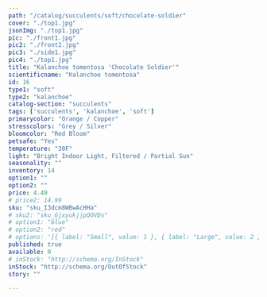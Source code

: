 ```yaml
---
path: "/catalog/succulents/soft/chocolate-soldier"
cover: "./top1.jpg"
jsonImg: "./top1.jpg"
pic: "./front1.jpg"
pic2: "./front2.jpg"
pic3: "./side1.jpg"
pic4: "./top1.jpg"
title: "Kalanchoe tomentosa 'Chocolate Soldier'"
scientificname: "Kalanchoe tomentosa"
id: 16
type1: "soft"
type2: "kalanchoe"
catalog-section: "succulents"
tags: ['succulents', 'kalanchoe', 'soft']
primarycolor: "Orange / Copper"
stresscolors: "Grey / Silver"
bloomcolor: "Red Bloom"
petsafe: "Yes"
temperature: "30F"
light: "Bright Indoor Light, Filtered / Partial Sun"
seasonality: ""
inventory: 14
option1: ""
option2: ""
price: 4.49
# price2: 14.99
sku: "sku_I3dcm8WBwAcHHa"
# sku2: "sku_GjxyukjjpQOVDs"
# option1: "blue"
# option2: "red"
# options: '[{ label: "Small", value: 1 }, { label: "Large", value: 2 }]'
published: true
available: 0
# inStock: "http://schema.org/InStock"
inStock: "http://schema.org/OutOfStock"
story: ""

---
```

